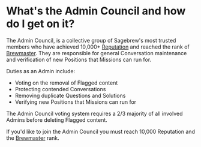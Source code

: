 # What's the Admin Council and how do I get on it? #
The Admin Council, is a collective group of Sagebrew's most trusted members who 
have achieved 10,000+ [Reputation][2] and reached the rank of [Brewmaster][1]. They 
are responsible for general Conversation maintenance and verification of new 
Positions that Missions can run for.

Duties as an Admin include:

- Voting on the removal of Flagged content
- Protecting contended Conversations 
- Removing duplicate Questions and Solutions
- Verifying new Positions that Missions can run for

The Admin Council voting system requires a 2/3 majority of all involved Admins 
before deleting Flagged content. 

If you'd like to join the Admin Council you must reach 10,000 Reputation and 
the [Brewmaster][1] rank. 

[1]: /help/privileges/brewmaster/
[2]: /help/reputation/

